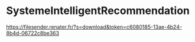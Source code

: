 # SystemeIntelligentRecommendation


https://filesender.renater.fr/?s=download&token=c6080185-13ae-4b24-8b4d-06722c8be363
